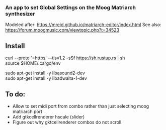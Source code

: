 ### An app to set Global Settings on the Moog Matriarch synthesizer

Modeled after: https://mreid.github.io/matriarch-editor/index.html
See also: https://forum.moogmusic.com/viewtopic.php?t=34523


## Install
curl --proto '=https' --tlsv1.2 -sSf https://sh.rustup.rs | sh  
source $HOME/.cargo/env  

sudo apt-get install -y libasound2-dev  
sudo apt-get install -y libadwaita-1-dev  
    
## To do:  
- Allow to set midi port from combo rather than just selecting moog matriarch port
- Add gtkcellrenderer hscale (slider)
- Figure out why gktcellrenderer combos do not scroll
